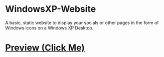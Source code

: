 # WindowsXP-Website
A basic, static website to display your socials or other pages in the form of Windows icons on a Windows XP Desktop.
# [Preview (Click Me)](https://kevin-kwan.github.io/windowsxp-website/)

